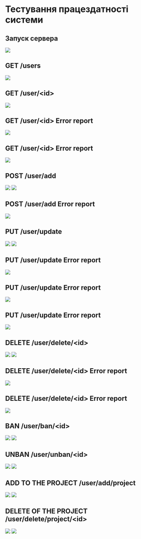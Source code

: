 # Тестування працездатності системи

## Запуск сервера
 ![](./images/connection.png)

## GET /users
 ![](./images/get_users.png)

## GET /user/\<id\>
 ![](./images/get_user_id.png)

## GET /user/\<id\> Error report
 ![](./images/get_user_id_invalid_id.png)

## GET /user/\<id\> Error report
 ![](./images/get_user_id_no_user_with_such_id.png)

## POST /user/add
 ![](./images/user_add.png)
 ![](./images/user_add_test.png)

## POST /user/add	Error report
 ![](./images/user_add_invalid_amount_of_keys.png)

## PUT /user/update
 ![](./images/user_update.png)
 ![](./images/user_update_test.png)

## PUT /user/update   Error report
 ![](./images/user_update_nothing_to_update.png)

## PUT /user/update   Error report
 ![](./images/user_update_invalid_amount_of_keys.png)

## PUT /user/update   Error report
 ![](./images/user_update_invalid_user_id.png)

## DELETE /user/delete/\<id\>
 ![](./images/user_delete_id.png)
 ![](./images/user_delete_id_test.png)

## DELETE /user/delete/\<id\>   Error report
 ![](./images/user_delete_id_nothing_to_delete.png)

## DELETE /user/delete/\<id\>   Error report
 ![](./images/user_delete_id_invalid_user_id.png)

## BAN /user/ban/\<id\>
 ![](./images/user_ban.png)
 ![](./images/user_ban_test.png)

 ## UNBAN /user/unban/\<id\>
 ![](./images/user_unban.png)
 ![](./images/user_unban_test.png)

## ADD TO THE PROJECT /user/add/project
 ![](./images/user_add_to_project.png)
 ![](./images/user_add_to_project_test.png)


 ## DELETE OF THE PROJECT /user/delete/project/\<id\>
 ![](./images/user_delete_of_project.png)
 ![](./images/user_delete_of_project_test.png)
